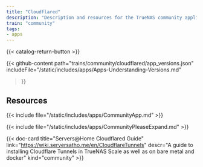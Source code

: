 ```yaml
---
title: "Cloudflared"
description: "Description and resources for the TrueNAS community application called Cloudflared."
train: "community"
tags:
- apps
---
```


{{< catalog-return-button >}}

{{< github-content 
    path="trains/community/cloudflared/app_versions.json"
	includeFile="/static/includes/apps/Apps-Understanding-Versions.md"
>}}

## Resources

{{< include file="/static/includes/apps/CommunityApp.md" >}}

{{< include file="/static/includes/apps/CommunityPleaseExpand.md" >}}

<div class="docs-sections">


{{< doc-card title="Servers@Home Cloudflared Guide" link="https://wiki.serversatho.me/en/CloudflareTunnels" descr="A guide to installing Cloudflare Tunnels in TrueNAS Scale as well as on bare metal and docker" kind="community" >}}

</div>
